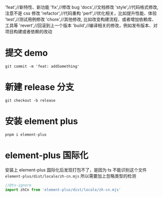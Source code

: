 'feat',//新特性、新功能
'fix',//修改 bug
'docs',//文档修改
'style',//代码格式修改, 注意不是 css 修改
'refactor',//代码重构
'perf',//优化相关，比如提升性能、体验
'test',//测试用例修改
'chore',//其他修改, 比如改变构建流程、或者增加依赖库、工具等
'revert',//回滚到上一个版本
'build',//编译相关的修改，例如发布版本、对项目构建或者依赖的改动

# 提交 demo

`git commit -m 'feat: addSomething'`

# 新建 release 分支

`git checkout -b release`

# 安装 element plus

`pnpm i element-plus`

# element-plus 国际化

安装上 element-plus 国际化后发现打包不了，是因为 ts 不能识别这个文件`element-plus/dist/locale/zh-cn.mjs`
所以需要加上忽略类型的检测

```typescript
//@ts-ignore
import zhCn from 'element-plus/dist/locale/zh-cn.mjs'
```
